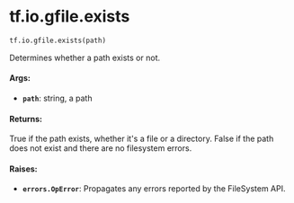 <div itemscope itemtype="http://developers.google.com/ReferenceObject">
<meta itemprop="name" content="tf.io.gfile.exists" />
<meta itemprop="path" content="Stable" />
</div>

# tf.io.gfile.exists

``` python
tf.io.gfile.exists(path)
```

Determines whether a path exists or not.

#### Args:

* <b>`path`</b>: string, a path


#### Returns:

True if the path exists, whether it's a file or a directory.
False if the path does not exist and there are no filesystem errors.


#### Raises:

* <b>`errors.OpError`</b>: Propagates any errors reported by the FileSystem API.